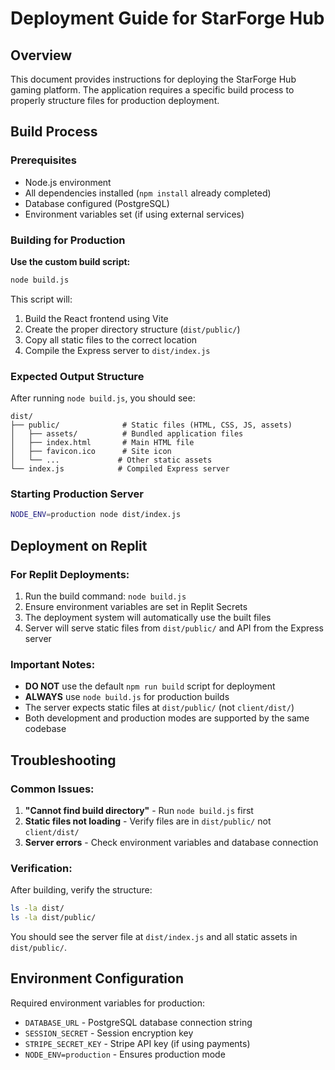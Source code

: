 # Deployment Guide for StarForge Hub

## Overview
This document provides instructions for deploying the StarForge Hub gaming platform. The application requires a specific build process to properly structure files for production deployment.

## Build Process

### Prerequisites
- Node.js environment
- All dependencies installed (`npm install` already completed)
- Database configured (PostgreSQL)
- Environment variables set (if using external services)

### Building for Production

**Use the custom build script:**
```bash
node build.js
```

This script will:
1. Build the React frontend using Vite
2. Create the proper directory structure (`dist/public/`)
3. Copy all static files to the correct location
4. Compile the Express server to `dist/index.js`

### Expected Output Structure
After running `node build.js`, you should see:
```
dist/
├── public/              # Static files (HTML, CSS, JS, assets)
│   ├── assets/          # Bundled application files
│   ├── index.html       # Main HTML file
│   ├── favicon.ico      # Site icon
│   └── ...             # Other static assets
└── index.js            # Compiled Express server
```

### Starting Production Server
```bash
NODE_ENV=production node dist/index.js
```

## Deployment on Replit

### For Replit Deployments:
1. Run the build command: `node build.js`
2. Ensure environment variables are set in Replit Secrets
3. The deployment system will automatically use the built files
4. Server will serve static files from `dist/public/` and API from the Express server

### Important Notes:
- **DO NOT** use the default `npm run build` script for deployment
- **ALWAYS** use `node build.js` for production builds
- The server expects static files at `dist/public/` (not `client/dist/`)
- Both development and production modes are supported by the same codebase

## Troubleshooting

### Common Issues:
1. **"Cannot find build directory"** - Run `node build.js` first
2. **Static files not loading** - Verify files are in `dist/public/` not `client/dist/`
3. **Server errors** - Check environment variables and database connection

### Verification:
After building, verify the structure:
```bash
ls -la dist/
ls -la dist/public/
```

You should see the server file at `dist/index.js` and all static assets in `dist/public/`.

## Environment Configuration

Required environment variables for production:
- `DATABASE_URL` - PostgreSQL database connection string
- `SESSION_SECRET` - Session encryption key
- `STRIPE_SECRET_KEY` - Stripe API key (if using payments)
- `NODE_ENV=production` - Ensures production mode